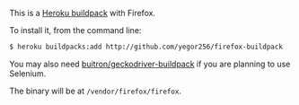 This is a [Heroku buildpack](http://devcenter.heroku.com/articles/buildpacks) with Firefox.

To install it, from the command line:

```bash
$ heroku buildpacks:add http://github.com/yegor256/firefox-buildpack
```

You may also need [buitron/geckodriver-buildpack](http://github.com/buitron/geckodriver-buildpack)
if you are planning to use Selenium.

The binary will be at `/vendor/firefox/firefox`.

